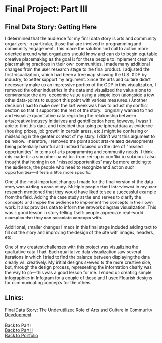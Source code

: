 <h1>Final Project: Part III</h1>

<h2>Final Data Story: Getting Here</h2>

I determined that the audience for my final data story is arts and community organizers; in particular, those that are involved in programming and community engagement. This made the solution and call to action more oriented around what organizers should know and can do to begin equitable creative placemaking as the goal is for these people to implement creative placemaking practices in their own communities. I made many additional changes from the user research stage to the final product. I adjusted the first visualization, which had been a tree map showing the U.S. GDP by industry, to better support my argument. Since the arts and culture didn't necessarily make up an impressive portion of the GDP in this visualization, I removed the other industries in the data and visualized the value alone to demonstrate the arts' economic value using a simple icon (alongside a few other data-points to support this point with various measures.) Another decision I had to make over the last week was how to adjust my conflict section so that it supported the rest of the story. I originally wanted to find and visualize quantitative data regarding the relationship between arts/creative industry initiatives and gentrification here; however, I wasn't able to find this data, and I decided that using peripheral data as evidence (housing prices, job growth in certain areas, etc.) might be confusing or misleading in the greater context of my story. I didn’t want this argument to be hollow. Therefore, I removed the point about arts-related developments being potentially harmful and instead focused on the idea of "missed opportunities" in terms of arts programming and community needs. I think this made for a smoother transition from set-up to conflict to solution. I also thought that honing in on "missed opportunities" may be more enticing to the audience, the people who need to recognize and act on such opportunities—it feels a little more specific. 

One of the most important changes I made for the final version of the data story was adding a case study. Multiple people that I interviewed in my user research mentioned that they would have liked to see a successful example from the field. Adding the case study at the end serves to clarify the concepts and inspire the audience to implement the concepts in their own work. It also provides data to inform the network diagram visualization. This was a good lesson in story-telling itself: people appreciate real-world examples that they can associate concepts with. 

Additional, smaller changes I made in this final stage included adding text to fill out the story and improving the design of the site with images, headers, etc. 

One of my greatest challenges with this project was visualizing the qualitative data I had. Each qualitative data visualization saw several iterations in which I tried to find the balance between displaying the data clearly vs. creatively. My initial designs skewed to the more creative side, but, through the design process, representing the information clearly was the way to go—this was a good lesson for me. I ended up creating simple infographics in Infogram for a couple of these and I used Flourish designs for communicating concepts for the others. 

<h2>Links:</h2>

[Final Data Story: The Underutilized Role of Arts and Culture in Community Development](https://carnegiemellon.shorthandstories.com/the-underutilized-role-of-arts-and-culture-in-community-development/index.html)
<br>
<br>
[Back to Part I](/final_project_ptI_Crittenden.md)
<br>
[Back to Part II](/final_project_ptII_Crittenden.md)
<br>
[Back to Portfolio](/portfolio)
